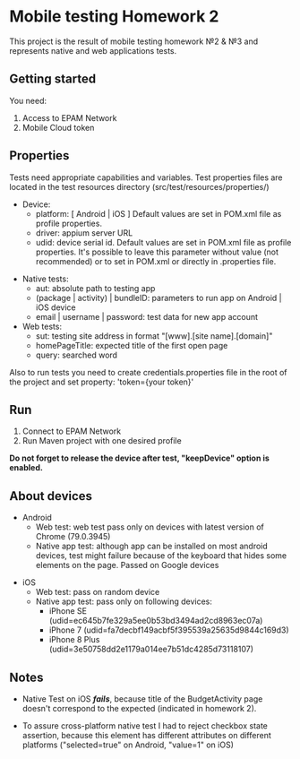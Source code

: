 Mobile testing Homework 2
====
This project is the result of mobile testing homework №2 & №3 and represents native and web applications tests.

Getting started
----
You need:
1. Access to EPAM Network
2. Mobile Cloud token
   
Properties
---
Tests need appropriate capabilities and variables. Test properties files are located in the test resources directory (src/test/resources/properties/) 
+ Device:
  - platform: [ Android | iOS ] Default values are set in POM.xml file as profile properties.
  - driver: appium server URL
  - udid: device serial id. Default values are set in POM.xml file as profile properties. It's possible to leave this parameter without value (not recommended) or to set in POM.xml or directly in .properties file.
- Native tests:
  - aut: absolute path to testing app
  - (package | activity) | bundleID: parameters to run app on Android | iOS device
  - email | username | password: test data for new app account
- Web tests:
  - sut: testing site address in format "[www].[site name].[domain]"
  - homePageTitle: expected title of the first open page
  - query: searched word
  
Also to run tests you need to create credentials.properties file in the root of the project and set property:
'token={your token}'

Run
---
1. Connect to EPAM Network
2. Run Maven project with one desired profile 

**Do not forget to release the device after test, "keepDevice" option is enabled.**

About devices
---
+ Android
  - Web test: web test pass only on devices with latest version of Chrome (79.0.3945)
  - Native app test: although app can be installed on most android devices, test might failure because of the keyboard that hides some elements on the page.
    Passed on Google devices
- iOS
  - Web test: pass on random device
  - Native app test: pass only on following devices:
    - iPhone SE (udid=ec645b7fe329a5ee0b53bd3494ad2cd8963ec07a)
    - iPhone 7 (udid=fa7decbf149acbf5f395539a25635d9844c169d3)
    - iPhone 8 Plus (udid=3e50758dd2e1179a014ee7b51dc4285d73118107)

Notes
---
+ Native Test on iOS  ***fails***, because title of the BudgetActivity page doesn't correspond to the expected (indicated in homework 2).
- To assure cross-platform native test I had to reject checkbox state assertion, because this element has different attributes on different platforms ("selected=true" on Android, "value=1" on iOS)
